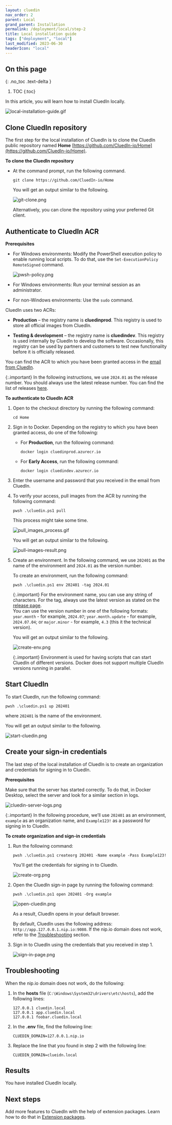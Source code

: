 ```yaml
---
layout: cluedin
nav_order: 2
parent: Local
grand_parent: Installation
permalink: /deployment/local/step-2
title: Local installation guide
tags: ["deployment", "local"]
last_modified: 2023-06-30
headerIcon: "local"
---
```

## On this page
{: .no_toc .text-delta }
1. TOC
{:toc}

In this article, you will learn how to install CluedIn locally.

![local-installation-guide.gif](../../assets/images/deployment/local-installation-guide.gif)

## Clone CluedIn repository

The first step for the local installation of CluedIn is to clone the CluedIn public repository named **Home** [https://github.com/CluedIn-io/Home](https://github.com/CluedIn-io/Home).

**To clone the CluedIn repository**

- At the command prompt, run the following command.

    ```
    git clone https://github.com/CluedIn-io/Home
    ```

    You will get an output similar to the following.

    ![git-clone.png](../../assets/images/local-install/git-clone.png)

    Alternatively, you can clone the repository using your preferred Git client.

## Authenticate to CluedIn ACR

**Prerequisites**

- For Windows environments: Modify the PowerShell execution policy to enable running local scripts. To do that, use the `Set-ExecutionPolicy RemoteSigned` command.

    ![pwsh-policy.png](../../assets/images/local-install/pwsh-policy.png)

- For Windows environments: Run your terminal session as an administrator.

- For non-Windows environments: Use the `sudo` command.

CluedIn uses two ACRs:

- **Production** – the registry name is **cluedinprod**. This registry is used to store all official images from CluedIn.

- **Testing & development** – the registry name is **cluedindev**. This registry is used internally by CluedIn to develop the software. Occasionally, this registry can be used by partners and customers to test new functionality before it is officially released.

You can find the ACR to which you have been granted access in the <a href="/deployment/local/step-1#get-access-to-CluedIn-container-registry">email from CluedIn</a>.

{:.important}
In the following instructions, we use `2024.01` as the release number. You should always use the latest release number. You can find the list of releases [here](https://cluedin-io.github.io/Releases/).

**To authenticate to CluedIn ACR**

1. Open to the checkout directory by running the following command:

    ```
    cd Home
    ```

1. Sign in to Docker. Depending on the registry to which you have been granted access, do one of the following:

    - For **Production**, run the following command:

        ```
        docker login cluedinprod.azurecr.io
        ```

    - For **Early Access**, run the following command:

        ```
        docker login cluedindev.azurecr.io
        ```

1. Enter the username and password that you received in the email from CluedIn.

1. To verify your access, pull images from the ACR by running the following command:

    ```
    pwsh .\cluedin.ps1 pull
    ```

    This process might take some time.

    ![pull_images_process.gif](../../assets/images/local-install/pull_images_process.gif)

    You will get an output similar to the following.

    ![pull-images-result.png](../../assets/images/local-install/pull-images-result.png)

1. Create an environment. In the following command, we use `202401` as the name of the environment and `2024.01` as the version number.

    To create an environment, run the following command:

    ```
    pwsh .\cluedin.ps1 env 202401 -tag 2024.01
    ```

    {:.important}
    For the environment name, you can use any string of characters. For the tag, always use the latest version as stated on the [release page](https://cluedin-io.github.io/Releases/).<br>You can use the version number in one of the following formats: `year.month` - for example, `2024.07`; `year.month.update` - for example, `2024.07.04`; or `major.minor` - for example, `4.3` (this it the technical version).
    
    You will get an output similar to the following.

    ![create-env.png](../../assets/images/local-install/create-env.png)

    {:.important}
    Environment is used for having scripts that can start CluedIn of different versions. Docker does not support multiple CluedIn versions running in parallel.

## Start CluedIn

To start CluedIn, run the following command:

```
pwsh .\cluedin.ps1 up 202401
```

where `202401` is the name of the environment.

You will get an output similar to the following.

![start-cluedin.png](../../assets/images/local-install/start-cluedin.png)

## Create your sign-in credentials

The last step of the local installation of CluedIn is to create an organization and credentials for signing in to CluedIn.

**Prerequisites**

Make sure that the server has started correctly. To do that, in Docker Desktop, select the server and look for a similar section in logs.

![cluedin-server-logs.png](../../assets/images/local-install/cluedin-server-logs.png)

{:.important}
In the following procedure, we’ll use `202401` as an environment, `example` as an organization name, and `Example123!` as a password for signing in to CluedIn.

**To create organization and sign-in credentials**

1. Run the following command:

    ```
    pwsh .\cluedin.ps1 createorg 202401 -Name example -Pass Example123!
    ```

    You'll get the credentials for signing in to CluedIn.

    ![create-org.png](../../assets/images/local-install/create-org.png)

1. Open the CluedIn sign-in page by running the following command:

    ```
    pwsh .\cluedin.ps1 open 202401 -Org example
    ```

    ![open-cluedin.png](../../assets/images/local-install/open-cluedin.png)

    As a result, CluedIn opens in your default browser.   

    By default, CluedIn uses the following address: `http://app.127.0.0.1.nip.io:9080`. If the nip.io domain does not work, refer to the [Troubleshooting](#troubleshooting) section.

1. Sign in to CluedIn using the credentials that you received in step 1.

    ![sign-in-page.png](../../assets/images/local-install/sign-in-page.png)

## Troubleshooting

When the nip.io domain does not work, do the following:

1. In the **hosts** file (`C:\Windows\System32\drivers\etc\hosts`), add the following lines:

    ```
    127.0.0.1 cluedin.local
    127.0.0.1 app.cluedin.local
    127.0.0.1 foobar.cluedin.local
    ```

1. In the **.env** file, find the following line:

    ```
    CLUEDIN_DOMAIN=127.0.0.1.nip.io
    ```

1. Replace the line that you found in step 2 with the following line:

    ```
    CLUEDIN_DOMAIN=clueidn.local
    ```

## Results

You have installed CluedIn locally.

## Next steps

Add more features to CluedIn with the help of extension packages. Learn how to do that in [Extension packages](/deployment/local/step-3).